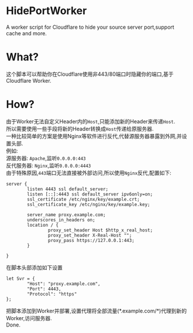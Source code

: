 # HidePortWorker
A worker script for Cloudflare to hide your source server port,support cache and more.  
# What?
这个脚本可以帮助你在Cloudflare使用非443/80端口时隐藏你的端口,基于Cloudflare Worker.
# How?
由于Worker无法自定义Header内的`Host`,只能添加新的Header来传递`Host`.  
所以需要使用一些手段将新的Header转换成`Host`传递给原服务器.  
一种比较简单的方案是使用Nginx等软件进行反代,代替源服务器暴露到外网,并设置头部.  
例如:  
源服务器: `Apache`,监听`0.0.0.0:443`  
反代服务器: `Nginx`,监听`0.0.0.0:4443`  
由于特殊原因,`443`端口无法直接被外部访问,所以使用`Nginx`反代,配置如下:  
```
server {
        listen 4443 ssl default_server;
        listen [::]:4443 ssl default_server ipv6only=on;
        ssl_certificate /etc/nginx/key/example.crt;
        ssl_certificate_key /etc/nginx/key/example.key;

        server_name proxy.example.com;
        underscores_in_headers on;
        location / {
                proxy_set_header Host $http_x_real_host;
                proxy_set_header X-Real-Host "";
                proxy_pass https://127.0.0.1:443;
        }

}
```
在脚本头部添加如下设置
```
let Svr = {
        "Host": "proxy.example.com",
        "Port": 4443,
        "Protocol": "https"
};
```
把脚本添加到Worker并部署,设置代理将全部流量\(\*.example.com/*\)代理到新的Worker,访问服务器.  
Done.
